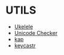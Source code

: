 
# UTILS
- [Ukelele](http://scripts.sil.org/cms/scripts/page.php?site_id=nrsi&id=ukelele)
- [Unicode Checker](http://earthlingsoft.net/UnicodeChecker/)
- [kap](https://getkap.co/)
- [keycastr](https://github.com/keycastr/keycastr)
